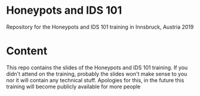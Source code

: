 # Honeypots and IDS 101
Repository for the Honeypots and IDS 101 training in Innsbruck, Austria 2019

# Content

This repo contains the slides of the Honeypots and IDS 101 training. If you didn't attend on the training, probably the slides won't make sense to you nor it will contain any technical stuff. Apologies for this, in the future this training will become publicly available for more people

